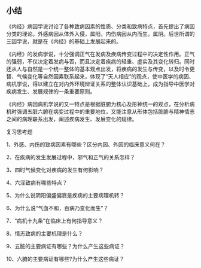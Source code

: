 ## 小结

《内经》病因学说讨论了各种致病因素的性质、分类和致病特点，首先提出了病因分类的理论。外感病因从体外入侵，属阳，内伤病因从内而生，属阴。后世所谓的三因学说，就是在《内经》的基础上发展起来的。

《内经》的发病学说，十分强调正气在发病及疾病传变过程中的决定性作用。正气的强弱，不仅决定着发病与否，而且决定着疾病的轻重、虚实及其变化转归。同时还从人与自然是一个统一整体的基本观点出发，将疾病的发生与传变，以及时令更替、气候变化等自然因素联系起来，体现了“天人相应”的观点，使中医学的病因、病机学说，得以建立在对内外环境辩证关系的整体认识基础上，成为指导中医学对疾病发生、发展规律的一条重要原则。

《内经》病因病机学说的又一特点是根据脏腑为核心及形神统一的观点，在分析病机时强调五脏六腑在病变过程中的重要地位，又能注意从形体包括脏腑与精神情志之间的病理联系出发，阐述疾病发生、发展变化的规律。

复习思考题

1、外感、内伤的致病因素有哪些？区分内因、外因的临床意义何在？

2、在疾病的发生发展过程中，邪气和正气的关系怎样？

3、四时气候变化对疾病的发生有何影响？

4、六淫致病有哪些特点？

5、为什么说阴阳偏盛偏衰是疾病的主要病理机转？

6、为什么说“气血不和，百病乃变化而生”？

7、“病机十九条”在临床上有何指导意义？

8、情志致病的主要机理是什么？

9、五脏的主要病证有哪些？为什么产生这些病证？

10、六腑的主要病证有哪些?为什么产生这些病证？

